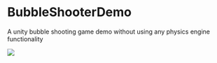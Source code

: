# BubbleShooterDemo

A unity bubble shooting game demo without using any physics engine functionality

![](https://github.com/lujian101/UnityToolDist/blob/master/ScreenShot/matrix-viewer.png)
